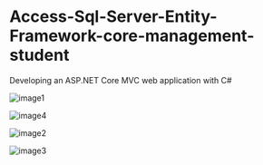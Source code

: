 # Access-Sql-Server-Entity-Framework-core-management-student

Developing an ASP.NET Core MVC web application with C#

![image1](https://user-images.githubusercontent.com/73079423/167741388-2b5809ea-53ab-4e85-a959-1a108b52f28d.jpg)

![image4](https://user-images.githubusercontent.com/73079423/167741414-4b7d425c-45e9-4451-9ae4-427052e95806.jpg)

![image2](https://user-images.githubusercontent.com/73079423/167741427-6acafe20-c065-42b4-bcec-487e4f2ea70b.jpg)

![image3](https://user-images.githubusercontent.com/73079423/167741440-59bbc5f8-be3c-4105-9335-c7c731f461fe.jpg)

